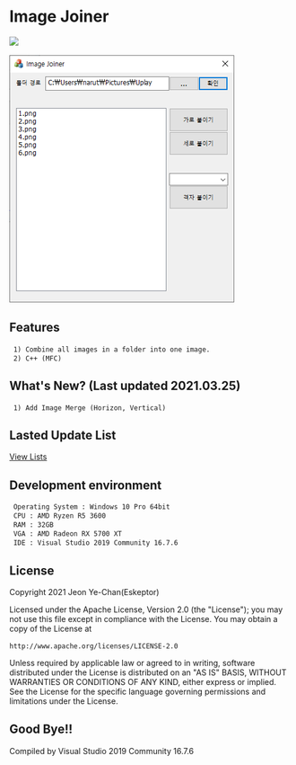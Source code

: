 # Image Joiner
[![](https://img.shields.io/badge/license-Apache%202-blue.svg)](http://www.apache.org/licenses/LICENSE-2.0)

![homepage](./Preview/Shot1.PNG)
## Features
```
 1) Combine all images in a folder into one image.
 2) C++ (MFC)
```
## What's New? (Last updated 2021.03.25)
```
 1) Add Image Merge (Horizon, Vertical)
```
## Lasted Update List
[View Lists](./UPDATE.md)

## Development environment
```
 Operating System : Windows 10 Pro 64bit
 CPU : AMD Ryzen R5 3600
 RAM : 32GB
 VGA : AMD Radeon RX 5700 XT
 IDE : Visual Studio 2019 Community 16.7.6
```

## License
Copyright 2021 Jeon Ye-Chan(Eskeptor)

Licensed under the Apache License, Version 2.0 (the "License");
you may not use this file except in compliance with the License.
You may obtain a copy of the License at
```
http://www.apache.org/licenses/LICENSE-2.0
```
Unless required by applicable law or agreed to in writing, software
distributed under the License is distributed on an "AS IS" BASIS,
WITHOUT WARRANTIES OR CONDITIONS OF ANY KIND, either express or implied.
See the License for the specific language governing permissions and
limitations under the License.
## Good Bye!!
Compiled by Visual Studio 2019 Community 16.7.6
